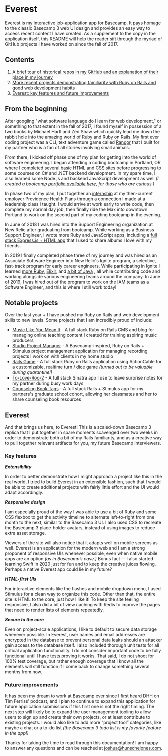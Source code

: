 # Everest
Everest is my interactive job-application app for Basecamp. It pays homage to the classic Basecamp 3 web UI design and provides an easy way to access recent content I have created. As a supplement to the copy in the application itself, this README will help the reader sift through the myriad of GitHub projects I have worked on since the fall of 2017.

## Contents
 1. [A brief tour of historical repos in my GitHub and an explanation of their place in my journey](https://github.com/jhunschejones/Everest#from-the-beginning)
 2. [More recent projects demonstrating familiarity with Ruby on Rails and good web development habits](https://github.com/jhunschejones/Everest#notable-projects)
 3. [Everest: key features and future improvements](https://github.com/jhunschejones/Everest#everest-1)

## From the beginning
After googling "what software language do I learn for web development," or something to that extent in the fall of 2017, I found myself in possession of a two books by Michael Hartl and Zed Shaw which quickly lead me down the rabbit hole into the amazing world of Ruby and Ruby on Rails. My first ever coding project was a CLI, text adventure game called [Rangor](https://github.com/jhunschejones/Rangor) that I built for my partner who is a fan of all stories involving small animals.

From there, I kicked off phase one of my plan for getting into the world of software engineering. I began attending a coding bootcamp in Portland, OR where I completed several basic HTML and CSS sites before progressing to some courses on C# and .NET backend development. In my spare time, I also learned some Node.js and backend JavaScript development as well *(I created a bootcamp [portfolio available here](https://github.com/jhunschejones/The-Tech-Academy-Projects), for those who are curious.)*

In phase two of my plan, I put together an [internship](https://github.com/jhunschejones/Developer-Internship) at my then-current employer Providence Health Plans through a connection I made at a leadership class I taught. I would arrive at work early to write code, then complete my normal day job, then finally ride the Max into downtown Portland to work on the second part of my coding bootcamp in the evening.

In June of 2018 I was hired into the Support Engineering organization at New Relic after graduating from bootcamp. While working as a Business Support Engineer, I wrote more Ruby and JavaScript apps, including a [full stack Express.js + HTML app](https://github.com/jhunschejones/Album-Tags) that I used to share albums I love with my friends.

In 2019 I finally completed phase three of my journey and was hired as an Associate Software Engineer into New Relic's Ignite program, a selective, fast-track program for early career engineers. While participating in Ignite I learned [more Ruby](https://github.com/jhunschejones/Ruby-Projects), [Elixir](https://github.com/jhunschejones/Elixir-Projects), and [a bit of Java](https://github.com/jhunschejones/Java-Projects) , all while contributing code and working alongside various engineering teams around the company. In June of 2019, I was hired out of the program to work on the IAM teams as a Software Engineer, and this is where I still work today!

## Notable projects
Over the last year + I have pushed my Ruby on Rails and web development skills to new levels. Some projects that I am incredibly proud of include:
 * [Music Like You Mean It](https://github.com/jhunschejones/Music-Like-You-Mean-It) - A full stack Ruby on Rails CMS and blog for managing online teaching content I created for training aspiring music producers
 * [Studio Project Manager](https://github.com/jhunschejones/Studio-Project-Manager) - A Basecamp-inspired, Ruby on Rails + Stimulus project management application for managing recording projects I work on with clients in my home studio
 * [Rails Game](https://github.com/jhunschejones/Rails-Game) - A full stack Ruby on Rails application using ActionCable for a customizable, realtime turn / dice game *(turned out to be valuable during quarantine!)*
 * [To-Love-Roo-2](https://github.com/jhunschejones/To-Love-Roo-2) - A full stack Sinatra app I use to leave surprise notes for my partner during busy work days
 * [Counseling Book Tags](https://github.com/jhunschejones/Counseling-Book-Tags) - A full stack Rails + Stimulus app for my partners's graduate school cohort, allowing her classmates and her to share counseling book resources

## Everest
And that brings us here, to Everest! This is a scaled-down Basecamp 3 replica that I put together in spare moments scavenged over two weeks in order to demonstrate both a bit of my Rails familiarity, and as a creative way to pull together relevant artifacts for you, my future Basecamp interviewers.

### Key features

***Extensibility***

In order to better demonstrate how I might approach a project like this in the real world, I tried to build Everest in an extensible fashion, such that I would be able to create additional projects with fairly little effort and the UI would adapt accordingly.

***Responsive design***

I am especially proud of the way I was able to use a bit of Ruby and some CSS flexbox to get the activity timeline to alternate left-to-right from one month to the next, similar to the Basecamp 3 UI. I also used CSS to recreate the Basecamp 3 place-holder avatars, instead of using images to reduce extra asset storage.

Viewers of the site will also notice that it adapts well on mobile screens as well. Everest is an application for the modern web and I am a strong proponent of responsive UIs whenever possible, even when native mobile apps are an option *(as in Basecamp’s case.)* Bonus fact -- I also started learning Swift in 2020 just for fun and to keep the creative juices flowing. Perhaps a native Everest app could lie in my future?

***HTML-first UIs***

For interactive elements like the flashes and mobile dropdown menu, I used Stimulus for a clean way to organize this code. Other than that, the entire site is HTML to the core, just how I like it! To keep the site feeling responsive, I also did a bit of view caching with Redis to improve the pages that need to render lists of elements repeatedly.

***Secure to the core***

Even on project-scale applications, I like to default to secure data storage whenever possible. In Everest, user names and email addresses are encrypted in the database to prevent personal data leaks should an attacker gain access to the database itself. I also included thorough unit tests for all critical application functionality. I do not consider important code to be fully functional until I have tests proving it works. That said, I do not shoot for 100% test coverage, but rather enough coverage that I know all the elements will still function if I come back to change something several months from now.

### Future improvements
It has been my dream to work at Basecamp ever since I first heard DHH on Tim Ferriss’ podcast, and I plan to continue to expand this application for future application submissions if this first one is not the right timing. The next step will likely be to expand the user management tooling to allow users to sign up and create their own projects, or at least contribute to existing projects. I would also like to add more “project tool” categories, like maybe a chat or a to-do list *(the Basecamp 3 todo list is my favorite feature in the app!)*

Thanks for taking the time to read through this documentation! I am happy to answer any questions and can be reached at joshua@hunschejones.com.
